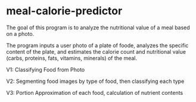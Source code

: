 # meal-calorie-predictor
The goal of this program is to analyze the nutritional value of a meal based on a photo.

The program inputs a user photo of a plate of foode, analyzes the specific content of the plate, and estimates the calorie count and nutritional value (carbs, proteins, fats, vitamins, minerals) of the meal.

V1: Classifying Food from Photo

V2: Segmenting food images by type of food, then classifying each type

V3: Portion Approximation of each food, calculation of nutrient contents


